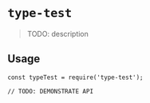 # `type-test`

> TODO: description

## Usage

```
const typeTest = require('type-test');

// TODO: DEMONSTRATE API
```
